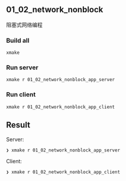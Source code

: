 
## 01_02_network_nonblock

阻塞式网络编程

### Build all

```shell
xmake
```

### Run server

```shell
xmake r 01_02_network_nonblock_app_server
```

### Run client

```shell
xmake r 01_02_network_nonblock_app_client
```

## Result

Server:

```shell
❯ xmake r 01_02_network_nonblock_app_server

```

Client:

```shell
❯ xmake r 01_02_network_nonblock_app_client

```
